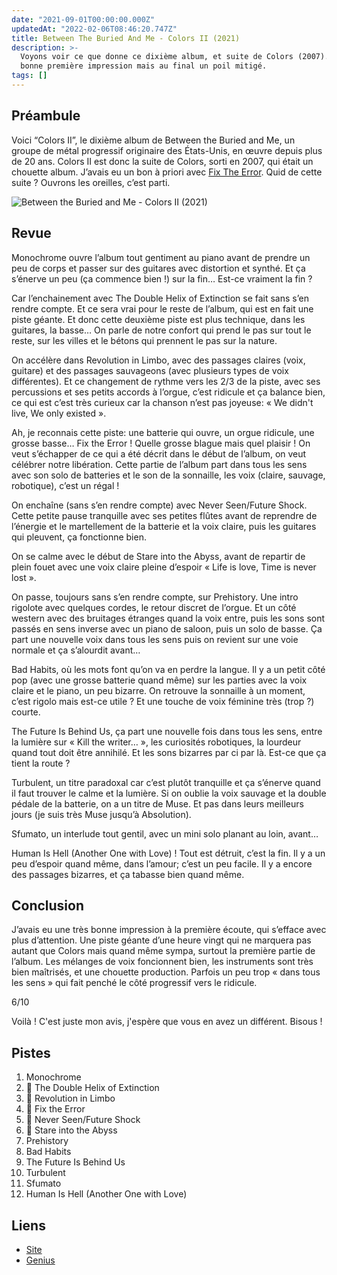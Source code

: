 ```yaml
---
date: "2021-09-01T00:00:00.000Z"
updatedAt: "2022-02-06T08:46:20.747Z"
title: Between The Buried And Me - Colors II (2021)
description: >-
  Voyons voir ce que donne ce dixième album, et suite de Colors (2007). Une
  bonne première impression mais au final un poil mitigé.
tags: []
---
```


## Préambule

Voici “Colors II”, le dixième album de Between the Buried and Me, un groupe de métal progressif originaire des États-Unis, en œuvre depuis plus de 20 ans.
Colors II est donc la suite de Colors, sorti en 2007, qui était un chouette album. J’avais eu un bon à priori avec [Fix The Error](https://www.youtube.com/watch?v=2q93v_nHmSM).
Quid de cette suite ? Ouvrons les oreilles, c’est parti.

![Between the Buried and Me - Colors II (2021)](/contentful/3FwHqxzKSQz9RblZ6QsVut/b4e03c10e6337064cdc8fa2c69d70b5a/btbam-colors2.jpg)

## Revue

Monochrome ouvre l’album tout gentiment au piano avant de prendre un peu de corps et passer sur des guitares avec distortion et synthé. Et ça s’énerve un peu (ça commence bien !) sur la fin… Est-ce vraiment la fin ?

Car l’enchainement avec The Double Helix of Extinction se fait sans s’en rendre compte. Et ce sera vrai pour le reste de l’album, qui est en fait une piste géante.
Et donc cette deuxième piste est plus technique, dans les guitares, la basse… On parle de notre confort qui prend le pas sur tout le reste, sur les villes et le bétons qui prennent le pas sur la nature.

On accélère dans Revolution in Limbo, avec des passages claires (voix, guitare) et des passages sauvageons (avec plusieurs types de voix différentes). Et ce changement de rythme vers les 2/3 de la piste, avec ses percussions et ses petits accords à l’orgue, c’est ridicule et ça balance bien, ce qui est c’est très curieux car la chanson n’est pas joyeuse: « We didn't live, We only existed ».

Ah, je reconnais cette piste: une batterie qui ouvre, un orgue ridicule, une grosse basse… Fix the Error ! Quelle grosse blague mais quel plaisir ! On veut s’échapper de ce qui a été décrit dans le début de l’album, on veut célébrer notre libération. Cette partie de l’album part dans tous les sens avec son solo de batteries et le son de la sonnaille, les voix (claire, sauvage, robotique), c’est un régal !

On enchaîne (sans s’en rendre compte) avec Never Seen/Future Shock. Cette petite pause tranquille avec ses petites flûtes avant de reprendre de l’énergie et le martellement de la batterie et la voix claire, puis les guitares qui pleuvent, ça fonctionne bien.

On se calme avec le début de Stare into the Abyss, avant de repartir de plein fouet avec une voix claire pleine d’espoir « Life is love, Time is never lost ».

On passe, toujours sans s’en rendre compte, sur Prehistory. Une intro rigolote avec quelques cordes, le retour discret de l’orgue. Et un côté western avec des bruitages étranges quand la voix entre, puis les sons sont passés en sens inverse avec un piano de saloon, puis un solo de basse. Ça part une nouvelle voix dans tous les sens puis on revient sur une voie normale et ça s’alourdit avant…

Bad Habits, où les mots font qu’on va en perdre la langue. Il y a un petit côté pop (avec une grosse batterie quand même) sur les parties avec la voix claire et le piano, un peu bizarre. On retrouve la sonnaille à un moment, c’est rigolo mais est-ce utile ? Et une touche de voix féminine très (trop ?) courte.

The Future Is Behind Us, ça part une nouvelle fois dans tous les sens, entre la lumière sur « Kill the writer… », les curiosités robotiques, la lourdeur quand tout doit être annihilé. Et les sons bizarres par ci par là. Est-ce que ça tient la route ?

Turbulent, un titre paradoxal car c’est plutôt tranquille et ça s’énerve quand il faut trouver le calme et la lumière. Si on oublie la voix sauvage et la double pédale de la batterie, on a un titre de Muse. Et pas dans leurs meilleurs jours (je suis très Muse jusqu’à Absolution).

Sfumato, un interlude tout gentil, avec un mini solo planant au loin, avant…

Human Is Hell (Another One with Love) ! Tout est détruit, c’est la fin. Il y a un peu d’espoir quand même, dans l’amour; c’est un peu facile. Il y a encore des passages bizarres, et ça tabasse bien quand même.

## Conclusion

J’avais eu une très bonne impression à la première écoute, qui s’efface avec plus d’attention.
Une piste géante d’une heure vingt qui ne marquera pas autant que Colors mais quand même sympa, surtout la première partie de l’album.
Les mélanges de voix foncionnent bien, les instruments sont très bien maîtrisés, et une chouette production. Parfois un peu trop « dans tous les sens » qui fait penché le côté progressif vers le ridicule.

6/10

Voilà ! C'est juste mon avis, j'espère que vous en avez un différent. Bisous !

## Pistes

1. Monochrome
2. 💖 The Double Helix of Extinction
3. 💖 Revolution in Limbo
4. 💖 Fix the Error
5. 💖 Never Seen/Future Shock
6. 💖 Stare into the Abyss
7. Prehistory
8. Bad Habits
9. The Future Is Behind Us
10. Turbulent
11. Sfumato
12. Human Is Hell (Another One with Love)

## Liens

- [Site](https://www.betweentheburiedandme.com/)
- [Genius](https://genius.com/albums/Between-the-buried-and-me/Colors-ii)
